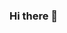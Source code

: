 ### Hi there 👋
<!--
**edaislam/edaislam** is a ✨ _special_ ✨ repository because its `README.md` (this file) appears on your GitHub profile.

Here are some ideas to get you started:
- ⚡ Hi, I'm Eda and im totally a dog person
- 🔭 I’m currently studying on Bachelor's degree at Middle East Technical University
- 🌱 I’m currently learning coding with Python
- 👯 I’m looking to collaborate on remote internship, or job on software developing
- 😄 I'm interested in computer science, video editing and design making
- 📫 How to reach me: edaislam531@gmail.com
                       eda.islam for instagram
                       https://www.linkedin.com/in/eda-islam-784608226 for linkedin
